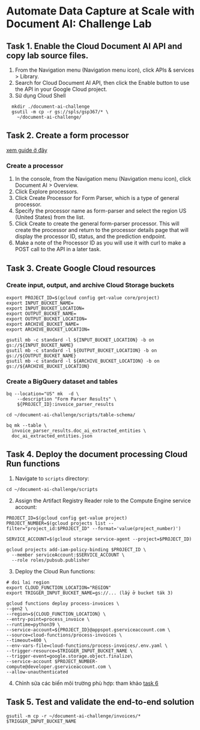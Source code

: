 # Automate Data Capture at Scale with Document AI: Challenge Lab

## Task 1. Enable the Cloud Document AI API and copy lab source files.

1. From the Navigation menu (Navigation menu icon), click APIs & services > Library.
2. Search for Cloud Document AI API, then click the Enable button to use the API in your Google Cloud project.
3. Sử dụng Cloud Shell

```
  mkdir ./document-ai-challenge
  gsutil -m cp -r gs://spls/gsp367/* \
    ~/document-ai-challenge/
```

## Task 2. Create a form processor

[xem guide ở đây](https://www.cloudskillsboost.google/course_templates/674/labs/586881)

### Create a processor

1. In the console, from the Navigation menu (Navigation menu icon), click Document AI > Overview.
2. Click Explore processors.
3. Click Create Processor for Form Parser, which is a type of general processor.
4. Specify the processor name as form-parser and select the region US (United States) from the list.
5. Click Create to create the general form-parser processor.
   This will create the processor and return to the processor details page that will display the processor ID, status, and the prediction endpoint.
6. Make a note of the Processor ID as you will use it with curl to make a POST call to the API in a later task.

## Task 3. Create Google Cloud resources

### Create input, output, and archive Cloud Storage buckets

```
export PROJECT_ID=$(gcloud config get-value core/project)
export INPUT_BUCKET_NAME=
export INPUT_BUCKET_LOCATION=
export OUTPUT_BUCKET_NAME=
export OUTPUT_BUCKET_LOCATION=
export ARCHIVE_BUCKET_NAME=
export ARCHIVE_BUCKET_LOCATION=

gsutil mb -c standard -l ${INPUT_BUCKET_LOCATION} -b on gs://${INPUT_BUCKET_NAME}
gsutil mb -c standard -l ${OUTPUT_BUCKET_LOCATION} -b on gs://${OUTPUT_BUCKET_NAME}
gsutil mb -c standard -l ${ARCHIVE_BUCKET_LOCATION} -b on gs://${ARCHIVE_BUCKET_LOCATION}
```

### Create a BigQuery dataset and tables

```
bq --location="US" mk  -d \
    --description "Form Parser Results" \
    ${PROJECT_ID}:invoice_parser_results

cd ~/document-ai-challenge/scripts/table-schema/

bq mk --table \
  invoice_parser_results.doc_ai_extracted_entities \
  doc_ai_extracted_entities.json
```

## Task 4. Deploy the document processing Cloud Run functions

1. Navigate to `scripts` directory:

```
cd ~/document-ai-challenge/scripts
```

2. Assign the Artifact Registry Reader role to the Compute Engine service account:

```
PROJECT_ID=$(gcloud config get-value project)
PROJECT_NUMBER=$(gcloud projects list --filter="project_id:$PROJECT_ID" --format='value(project_number)')

SERVICE_ACCOUNT=$(gcloud storage service-agent --project=$PROJECT_ID)

gcloud projects add-iam-policy-binding $PROJECT_ID \
  --member serviceAccount:$SERVICE_ACCOUNT \
  --role roles/pubsub.publisher
```

3. Deploy the Cloud Run functions:

```
# doi lai region
export CLOUD_FUNCTION_LOCATION="REGION"
export TRIGGER_INPUT_BUCKET_NAME=gs://... (lấy ở bucket ták 3)

gcloud functions deploy process-invoices \
--gen2 \
--region=${CLOUD_FUNCTION_LOCATION} \
--entry-point=process_invoice \
--runtime=python39 \
--service-account=${PROJECT_ID}@appspot.gserviceaccount.com \
--source=cloud-functions/process-invoices \
--timeout=400 \
--env-vars-file=cloud-functions/process-invoices/.env.yaml \
--trigger-resource=$TRIGGER_INPUT_BUCKET_NAME \
--trigger-event=google.storage.object.finalize\
--service-account $PROJECT_NUMBER-compute@developer.gserviceaccount.com \
--allow-unauthenticated
```

4. Chỉnh sửa các biến môi trường phù hợp: tham khảo [task 6](https://www.cloudskillsboost.google/course_templates/674/labs/586883)

## Task 5. Test and validate the end-to-end solution

```
gsutil -m cp -r ~/document-ai-challenge/invoices/* $TRIGGER_INPUT_BUCKET_NAME
```
